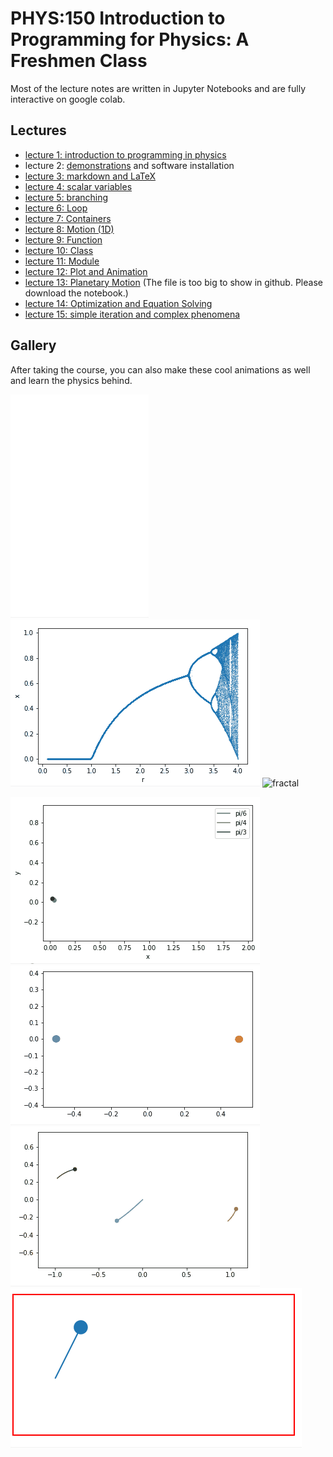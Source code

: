 # PHYS:150 Introduction to Programming for Physics: A Freshmen Class

Most of the lecture notes are written in Jupyter Notebooks and are fully interactive on google colab.

## Lectures

- [lecture 1: introduction to programming in physics](./lecture/lecture%2001.pptx)
- lecture 2: [demonstrations](./lecture/demo.ipynb) and software installation 
- [lecture 3: markdown and LaTeX](./lecture/lecture%2002%20markdown.ipynb)
- [lecture 4: scalar variables](./lecture/lecture%2004%20scalar%20variable.ipynb)
- [lecture 5: branching](./lecture/lecture%2005%20branching.ipynb)
- [lecture 6: Loop](./lecture/lecture%2006%20loop.ipynb)
- [lecture 7: Containers](./lecture/lecture%2007%20container.ipynb)
- [lecture 8: Motion (1D)](./lecture/lecture%2008%201D_motion.ipynb)
- [lecture 9: Function](./lecture/lecture%2009%20function.ipynb)
- [lecture 10: Class](./lecture/lecture%2010%20Class.ipynb)
- [lecture 11: Module](./lecture/lecture%2011%20Module.ipynb)
- [lecture 12: Plot and Animation](./lecture/lecture%2012%20matplotlib.ipynb)
- [lecture 13: Planetary Motion](./lecture/lecture%2013%202D_motion.ipynb) (The file is too big to show in github. Please download the notebook.)
- [lecture 14: Optimization and Equation Solving](./lecture/lecture%2014%20optimization.ipynb)
- [lecture 15: simple iteration and complex phenomena](./lecture/lecture%2015%20iteration.ipynb)






## Gallery

After taking the course, you can also make these cool animations as well and learn the physics behind.

![fern](gallery/fern.gif)
![logistic](gallery/logistic_map.gif)
![fractal](gallery/fractal.gif)

![projectile race](gallery/projectile_race.gif)
![2 body](gallery/two_body.gif)
![3_body](gallery/three_body.gif)
![pool_table](gallery/pool_table.gif)

